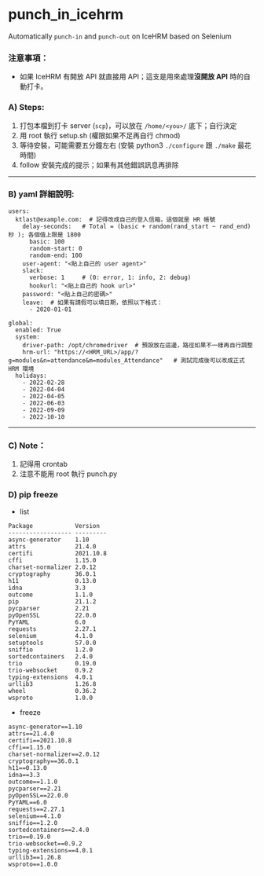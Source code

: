 # punch_in_icehrm
Automatically `punch-in` and `punch-out` on IceHRM based on Selenium

### 注意事項：
- 如果 IceHRM 有開放 API 就直接用 API；這支是用來處理**沒開放 API** 時的自動打卡。

### A) Steps:

1. 打包本檔到打卡 server (`scp`)，可以放在 `/home/<you>/` 底下；自行決定
2. 用 root 執行 setup.sh (權限如果不足再自行 chmod)
3. 等待安裝，可能需要五分鐘左右 (安裝 python3 `./configure` 跟 `./make` 最花時間)
4. follow 安裝完成的提示；如果有其他錯誤訊息再排除

---

### B) yaml 詳細說明:

```
users:
  ktlast@example.com:  # 記得改成自己的登入信箱，這個就是 HR 帳號
    delay-seconds:   # Total = (basic + random(rand_start ~ rand_end) 秒 ); 各個值上限是 1800
      basic: 100
      random-start: 0
      random-end: 100
    user-agent: "<貼上自己的 user agent>"
    slack:
      verbose: 1     # (0: error, 1: info, 2: debug)
      hookurl: "<貼上自己的 hook url>"
    password: "<貼上自己的密碼>"
    leave:  # 如果有請假可以填日期，依照以下格式：
      - 2020-01-01

global:
  enabled: True
  system:
    driver-path: /opt/chromedriver  # 預設放在這邊，路徑如果不一樣再自行調整
    hrm-url: "https://<HRM_URL>/app/?g=modules&n=attendance&m=modules_Attendance"   # 測試完成後可以改成正式 HRM 環境
  holidays:
    - 2022-02-28
    - 2022-04-04
    - 2022-04-05
    - 2022-06-03
    - 2022-09-09
    - 2022-10-10

```

---

### C) Note：

1. 記得用 crontab
2. 注意不能用 root 執行 punch.py



### D) pip freeze

- list

```
Package            Version
------------------ ---------
async-generator    1.10
attrs              21.4.0
certifi            2021.10.8
cffi               1.15.0
charset-normalizer 2.0.12
cryptography       36.0.1
h11                0.13.0
idna               3.3
outcome            1.1.0
pip                21.1.2
pycparser          2.21
pyOpenSSL          22.0.0
PyYAML             6.0
requests           2.27.1
selenium           4.1.0
setuptools         57.0.0
sniffio            1.2.0
sortedcontainers   2.4.0
trio               0.19.0
trio-websocket     0.9.2
typing-extensions  4.0.1
urllib3            1.26.8
wheel              0.36.2
wsproto            1.0.0

```


- freeze

```
async-generator==1.10
attrs==21.4.0
certifi==2021.10.8
cffi==1.15.0
charset-normalizer==2.0.12
cryptography==36.0.1
h11==0.13.0
idna==3.3
outcome==1.1.0
pycparser==2.21
pyOpenSSL==22.0.0
PyYAML==6.0
requests==2.27.1
selenium==4.1.0
sniffio==1.2.0
sortedcontainers==2.4.0
trio==0.19.0
trio-websocket==0.9.2
typing-extensions==4.0.1
urllib3==1.26.8
wsproto==1.0.0
```
